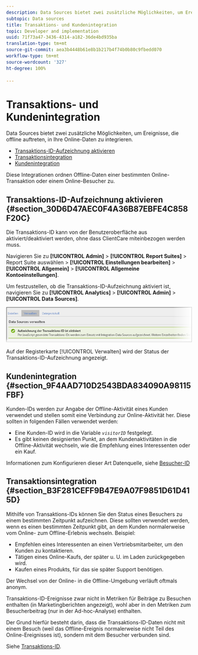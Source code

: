 ```yaml
---
description: Data Sources bietet zwei zusätzliche Möglichkeiten, um Ereignisse, die offline auftreten, in Ihre Online-Daten zu integrieren.
subtopic: Data sources
title: Transaktions- und Kundenintegration
topic: Developer and implementation
uuid: 71f73a47-3436-4314-a182-36de4bd935ba
translation-type: tm+mt
source-git-commit: aea3b4448b61e8b1b217b4f74b0b80c9fbedd070
workflow-type: tm+mt
source-wordcount: '327'
ht-degree: 100%

---
```



# Transaktions- und Kundenintegration

Data Sources bietet zwei zusätzliche Möglichkeiten, um Ereignisse, die offline auftreten, in Ihre Online-Daten zu integrieren.

* [Transaktions-ID-Aufzeichnung aktivieren](/help/import/c-data-sources/datasrc-integrating-offline-data.md#section_30D6D47AEC0F4A36B87EBFE4C858F20C)
* [Transaktionsintegration](/help/import/c-data-sources/datasrc-integrating-offline-data.md#section_B3F281CEFF9B47E9A07F9851D61D415D)
* [Kundenintegration](/help/import/c-data-sources/datasrc-integrating-offline-data.md#section_9F4AAD710D2543BDA834090A98115FBF)

Diese Integrationen ordnen Offline-Daten einer bestimmten Online-Transaktion oder einem Online-Besucher zu.

## Transaktions-ID-Aufzeichnung aktivieren {#section_30D6D47AEC0F4A36B87EBFE4C858F20C}

Die Transaktions-ID kann von der Benutzeroberfläche aus aktiviert/deaktiviert werden, ohne dass ClientCare miteinbezogen werden muss.

Navigieren Sie zu **[!UICONTROL Admin]** > **[!UICONTROL Report Suites]** > Report Suite auswählen > **[!UICONTROL Einstellungen bearbeiten]** > **[!UICONTROL Allgemein]** > **[!UICONTROL Allgemeine Kontoeinstellungen]**.

<!-- 

<p>When contacting Customer Care, be prepared to provide the following information: </p> 
<ul id="ul_C425C7A074484650AFCCF0425E8E3F47"> 
 <li id="li_7640C0C4DF0C49749A3C37E5461DC22F">Report Suite ID of the data source for which you need transaction ID recording enabled. <p>In Data Sources, the report suite ID is the first part of the login appended by a random number that identifies the specific data source that was set up. For example, <code> RSID-drmossdev5 Login-drmossdev5_0001343430</code>. </p> </li> 
 <li id="li_4FB0E3EC7BE94A2DBEE9063365A71C9C">The Transaction ID expiration window (described in <a href="/help/import/c-data-sources/datasrc-tid-visitor-profile.md"  > Transaction ID and Visitor Profiles</a>). By default this is 90 days, but it can be extended to up to 2 years. </li> 
</ul>

 -->

Um festzustellen, ob die Transaktions-ID-Aufzeichnung aktiviert ist, navigieren Sie zu **[!UICONTROL Analytics]** > **[!UICONTROL Admin]** > **[!UICONTROL Data Sources]**.

![](assets/transaction-ID-recording-active.png)

Auf der Registerkarte [!UICONTROL Verwalten] wird der Status der Transaktions-ID-Aufzeichnung angezeigt.

## Kundenintegration {#section_9F4AAD710D2543BDA834090A98115FBF}

Kunden-IDs werden zur Angabe der Offline-Aktivität eines Kunden verwendet und stellen somit eine Verbindung zur Online-Aktivität her. Diese sollten in folgenden Fällen verwendet werden:

* Eine Kunden-ID wird in die Variable   *`visitorID`* festgelegt.
* Es gibt keinen designierten Punkt, an dem Kundenaktivitäten in die Offline-Aktivität wechseln, wie die Empfehlung eines Interessenten oder ein Kauf.

Informationen zum Konfigurieren dieser Art Datenquelle, siehe   [Besucher-ID](/help/import/c-data-sources/c-datasrc-types/datasrc-visitorid.md)

## Transaktionsintegration {#section_B3F281CEFF9B47E9A07F9851D61D415D}

Mithilfe von Transaktions-IDs können Sie den Status eines Besuchers zu einem bestimmten Zeitpunkt aufzeichnen. Diese sollten verwendet werden, wenn es einen bestimmten Zeitpunkt gibt, an dem Kunden normalerweise vom Online- zum Offline-Erlebnis wechseln. Beispiel:

* Empfehlen eines Interessenten an einen Vertriebsmitarbeiter, um den Kunden zu kontaktieren.
* Tätigen eines Online-Kaufs, der später u. U. im Laden zurückgegeben wird.
* Kaufen eines Produkts, für das sie später Support benötigen.

Der Wechsel von der Online- in die Offline-Umgebung verläuft oftmals anonym.

Transaktions-ID-Ereignisse zwar nicht in Metriken für Beiträge zu Besuchen enthalten (in Marketingberichten angezeigt), wohl aber in den Metriken zum Besucherbeitrag (nur in der Ad-hoc-Analyse) enthalten.

Der Grund hierfür besteht darin, dass die Transaktions-ID-Daten nicht mit einem Besuch (weil das Offline-Ereignis normalerweise nicht Teil des Online-Ereignisses ist), sondern mit dem Besucher verbunden sind. 

Siehe [Transaktions-ID](/help/import/c-data-sources/c-datasrc-types/datasrc-transactionid.md).
